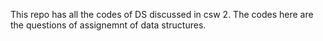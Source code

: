 This repo has all the codes of DS discussed in csw 2.
The codes here are the questions of assignemnt of data structures.
